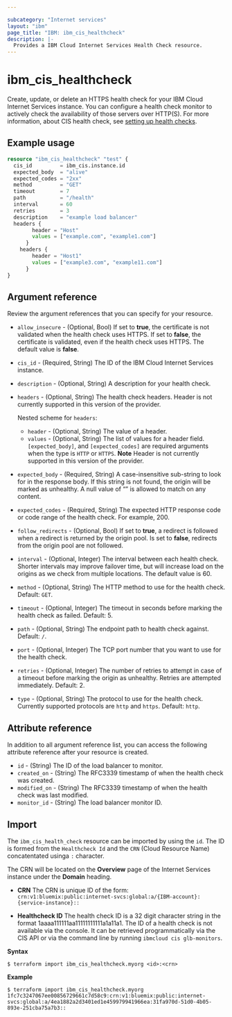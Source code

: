 ```yaml
---

subcategory: "Internet services"
layout: "ibm"
page_title: "IBM: ibm_cis_healthcheck"
description: |-
  Provides a IBM Cloud Internet Services Health Check resource.
---
```


# ibm_cis_healthcheck
Create, update, or delete an HTTPS health check for your IBM Cloud Internet Services instance. You can configure a health check monitor to actively check the availability of those servers over HTTP(S). For more information, about CIS health check, see [setting up health checks](https://cloud.ibm.com/docs/cis?topic=cis-glb-features-healthchecks).

## Example usage

```terraform
resource "ibm_cis_healthcheck" "test" {
  cis_id         = ibm_cis.instance.id
  expected_body  = "alive"
  expected_codes = "2xx"
  method         = "GET"
  timeout        = 7
  path           = "/health"
  interval       = 60
  retries        = 3
  description    = "example load balancer"
  headers {
		header = "Host"
		values = ["example.com", "example1.com"]
	  }
	headers {
		header = "Host1"
		values = ["example3.com", "example11.com"]
	  }
}
```

## Argument reference
Review the argument references that you can specify for your resource.

- `allow_insecure` - (Optional, Bool) If set to **true**, the certificate is not validated when the health check uses HTTPS. If set to **false**, the certificate is validated, even if the health check uses HTTPS. The default value is **false**.
- `cis_id` - (Required, String) The ID of the IBM Cloud Internet Services instance.
- `description` - (Optional, String) A description for your health check.
- `headers` - (Optional, String) The health check headers. Header is not currently supported in this version of the provider.

  Nested scheme for `headers`:
	- `header` - (Optional, String) The value of a header.
	- `values` - (Optional, String) The list of values for a header field. `[expected_body]`, and `[expected_codes]` are required arguments when the type is `HTTP` or `HTTPS`. **Note** Header is not currently supported in this version of the provider.
- `expected_body` - (Required, String) A case-insensitive sub-string to look for in the response body. If this string is not found, the origin will be marked as unhealthy. A null value of “” is allowed to match on any content.
- `expected_codes` - (Required, String) The expected HTTP response code or code range of the health check. For example, 200.
- `follow_redirects` - (Optional, Bool) If set to **true**, a redirect is followed when a redirect is returned by the origin pool. Is set to **false**, redirects from the origin pool are not followed.
- `interval` - (Optional, Integer) The interval between each health check. Shorter intervals may improve failover time, but will increase load on the origins as we check from multiple locations. The default value is 60.
- `method` - (Optional, String) The HTTP method to use for the health check. Default: `GET`.
- `timeout` - (Optional, Integer) The timeout in seconds before marking the health check as failed. Default: 5.
- `path` - (Optional, String) The endpoint path to health check against. Default: `/`.
- `port` - (Optional, Integer) The TCP port number that you want to use for the health check.
- `retries` - (Optional, Integer) The number of retries to attempt in case of a timeout before marking the origin as unhealthy. Retries are attempted immediately. Default: 2.
- `type` - (Optional, String) The protocol to use for the health check. Currently supported protocols are `http` and `https`. Default: `http`.


## Attribute reference

In addition to all argument reference list, you can access the following attribute reference after your resource is created.

- `id` - (String) The ID of the load balancer to monitor.
- `created_on` - (String) The RFC3339 timestamp of when the health check was created.
- `modified_on` - (String) The RFC3339 timestamp of when the health check was last modified.
- `monitor_id` - (String) The load balancer monitor ID.

## Import

The `ibm_cis_health_check` resource can be imported by using the `id`. The ID is formed from the `Healthcheck Id` and the `CRN` (Cloud Resource Name) concatentated usinga `:` character.

The CRN will be located on the **Overview** page of the Internet Services instance under the **Domain** heading.

- **CRN** The CRN is unique ID of the form: `crn:v1:bluemix:public:internet-svcs:global:a/{IBM-account}:{service-instance}::`

- **Healthcheck ID** The health check ID is a 32 digit character string in the format 1aaaa111111aa11111111111a1a11a1. The ID of a health check is not available via the console. It can be retrieved programmatically via the CIS API or via the command line by running `ibmcloud cis glb-monitors`.

**Syntax**

```
$ terraform import ibm_cis_healthcheck.myorg <id>:<crn>
```

**Example**

```
$ terraform import ibm_cis_healthcheck.myorg 1fc7c3247067ee00856729661c7d58c9:crn:v1:bluemix:public:internet-svcs:global:a/4ea1882a2d3401ed1e459979941966ea:31fa970d-51d0-4b05-893e-251cba75a7b3::
```
